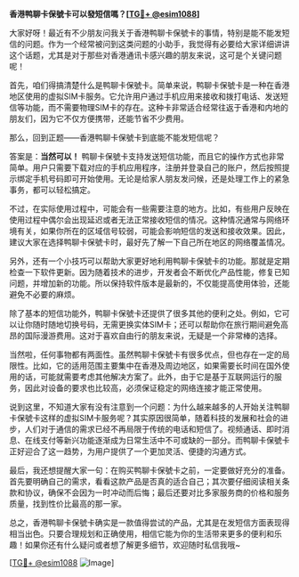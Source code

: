 **香港鸭聊卡保號卡可以發短信嗎？[[TG💪+ @esim1088](https://t.me/s/esim1088)]**

大家好呀！最近有不少朋友问我关于香港鸭聊卡保號卡的事情，特别是能不能发短信的问题。作为一个经常被问到这类问题的小助手，我觉得有必要给大家详细讲讲这个话题，尤其是对于那些对香港通讯卡感兴趣的朋友来说，这可是个关键问题呢！

首先，咱们得搞清楚什么是鸭聊卡保號卡。简单来说，鸭聊卡保號卡是一种在香港地区使用的虚拟SIM卡服务。它允许用户通过手机应用来接收和拨打电话、发送短信等功能，而不需要物理SIM卡的存在。这种卡非常适合经常往返于香港和内地的朋友们，因为它不仅方便携带，还能节省不少费用。

那么，回到正题——香港鸭聊卡保號卡到底能不能发短信呢？

答案是：**当然可以！** 鸭聊卡保號卡支持发送短信功能，而且它的操作方式也非常简单。用户只需要下载对应的手机应用程序，注册并登录自己的账户，然后按照提示绑定手机号码即可开始使用。无论是给家人朋友发问候，还是处理工作上的紧急事务，都可以轻松搞定。

不过，在实际使用过程中，可能会有一些需要注意的地方。比如，有些用户反映在使用过程中偶尔会出现延迟或者无法正常接收短信的情况。这种情况通常与网络环境有关，如果你所在的区域信号较弱，可能会影响短信的发送和接收效果。因此，建议大家在选择鸭聊卡保號卡时，最好先了解一下自己所在地区的网络覆盖情况。

另外，还有一个小技巧可以帮助大家更好地利用鸭聊卡保號卡的功能。那就是定期检查一下软件更新。因为随着技术的进步，开发者会不断优化产品性能，修复已知问题，并增加新的功能。所以保持软件版本是最新的，不仅能提高使用体验，还能避免不必要的麻烦。

除了基本的短信功能外，鸭聊卡保號卡还提供了很多其他的便利之处。例如，它可以让你随时随地切换号码，无需更换实体SIM卡；还可以帮助你在旅行期间避免高昂的国际漫游费用。这对于喜欢自由行的朋友来说，无疑是一个非常棒的选择。

当然啦，任何事物都有两面性。虽然鸭聊卡保號卡有很多优点，但也存在一定的局限性。比如，它的适用范围主要集中在香港及周边地区，如果需要长时间在国外使用的话，可能就需要考虑其他解决方案了。此外，由于它是基于互联网运行的服务，因此对设备的要求也比较高，必须保证稳定的网络连接才能正常使用。

说到这里，不知道大家有没有注意到一个问题：为什么越来越多的人开始关注鸭聊卡保號卡这样的虚拟SIM卡服务呢？其实原因很简单，随着科技的发展和社会的进步，人们对于通信的需求已经不再局限于传统的电话和短信了。视频通话、即时消息、在线支付等新兴功能逐渐成为日常生活中不可或缺的一部分。而鸭聊卡保號卡正好迎合了这一趋势，为用户提供了一个更加灵活、便捷的沟通方式。

最后，我还想提醒大家一句：在购买鸭聊卡保號卡之前，一定要做好充分的准备。首先要明确自己的需求，看看这款产品是否真的适合自己；其次要仔细阅读相关条款和协议，确保不会因为一时冲动而后悔；最后还要对比多家服务商的价格和服务质量，找到性价比最高的那一家。

总之，香港鸭聊卡保號卡确实是一款值得尝试的产品，尤其是在发短信方面表现得相当出色。只要合理规划和正确使用，相信它能为你的生活带来更多的便利和乐趣！如果你还有什么疑问或者想了解更多细节，欢迎随时私信我哦~

[[TG💪+ @esim1088](https://t.me/s/esim1088) ![Image](https://i.postimg.cc/4NQfJmqS/Snipaste-2025-05-13-00-14-12.png)]